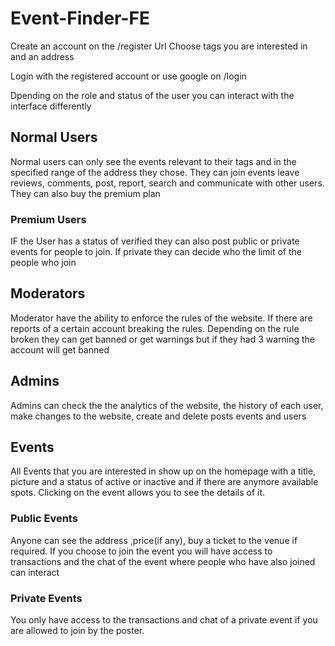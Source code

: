 # Event-Finder-FE

Create an account on the /register Url
Choose tags you are interested in and an address

Login with the registered account or use google on /login

Dpending on the role and status of the user you can interact with the interface differently


## Normal Users

Normal users can only see the events relevant to their tags and in the specified range of the address they chose.
They can join events leave reviews, comments, post, report, search and communicate with other users.
They can also buy the premium plan

### Premium Users

IF the User has a status of verified they can also post public or private  events for people to join.
If private they can decide who the limit of the people who join

## Moderators

Moderator have the ability to enforce the rules of the website.
If there are reports of a certain account breaking the rules.
Depending on the rule broken they can get banned or get warnings but if they had 3 warning the account will get banned

## Admins

Admins can check the the analytics of the website, the history of each user, make changes to the website, create and delete posts events and users

## Events 

All Events that you are interested in show up on the homepage with a title, picture and a status of active or inactive and if there are anymore available spots. Clicking on the event allows you to see the details of it.

### Public Events
Anyone can see the address ,price(if any), buy a ticket to the venue if required. If you choose to join the event you will have access to transactions and the chat of the event where people who have also joined can interact

### Private Events 

You only have access to the transactions and chat of a private event if you are allowed to join by the poster.




